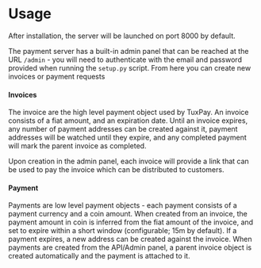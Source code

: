 # Usage

After installation, the server will be launched on port 8000 by default.

The payment server has a built-in admin panel that can be reached at the URL `/admin` - you will need to authenticate
with the email and password provided when running the `setup.py` script. From here you can create new invoices or
payment requests

#### Invoices

The invoice are the high level payment object used by TuxPay. An invoice consists of a fiat amount, and an expiration
date. Until an invoice expires, any number of payment addresses can be created against it, payment addresses will be
watched until they expire, and any completed payment will mark the parent invoice as completed.

Upon creation in the admin panel, each invoice will provide a link that can be used to pay the invoice which can be
distributed to customers.

#### Payment

Payments are low level payment objects - each payment consists of a payment currency and a coin amount. When created
from an invoice, the payment amount in coin is inferred from the fiat amount of the invoice, and set to expire within a
short window (configurable; 15m by default). If a payment expires, a new address can be created against the invoice.
When payments are created from the API/Admin panel, a parent invoice object is created automatically and the payment is attached to it.